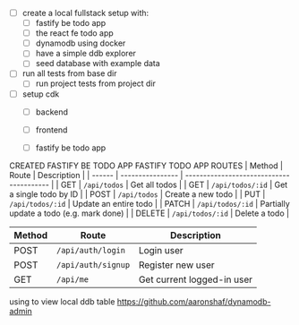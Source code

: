 
- [ ]  create a local fullstack setup with:
    - [ ] fastify be todo app
    - [ ] the react fe todo app
    - [ ] dynamodb using docker
    - [ ] have a simple ddb explorer
    - [ ] seed database with example data

- [ ] run all tests from base dir
    - [ ] run project tests from project dir

- [ ] setup cdk
    - [ ] backend
    - [ ] frontend

    - [ ] fastify be todo app

CREATED FASTIFY BE TODO APP
FASTIFY TODO APP ROUTES
| Method | Route            | Description                              |
| ------ | ---------------- | ---------------------------------------- |
| GET    | `/api/todos`     | Get all todos                            |
| GET    | `/api/todos/:id` | Get a single todo by ID                  |
| POST   | `/api/todos`     | Create a new todo                        |
| PUT    | `/api/todos/:id` | Update an entire todo                    |
| PATCH  | `/api/todos/:id` | Partially update a todo (e.g. mark done) |
| DELETE | `/api/todos/:id` | Delete a todo                            |


| Method | Route              | Description                |
| ------ | ------------------ | -------------------------- |
| POST   | `/api/auth/login`  | Login user                 | ✅
| POST   | `/api/auth/signup` | Register new user          | ✅
| GET    | `/api/me`          | Get current logged-in user | ✅

using to view local ddb table
https://github.com/aaronshaf/dynamodb-admin